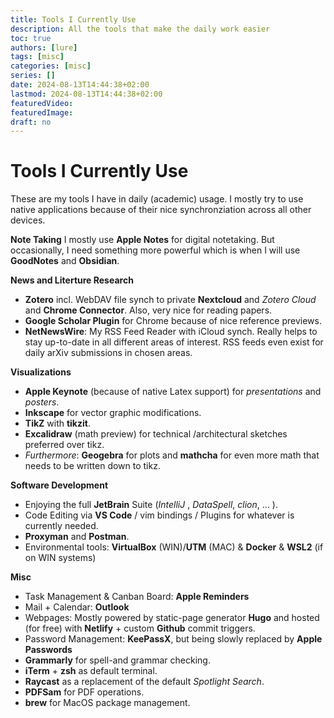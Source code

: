 ```yaml
---
title: Tools I Currently Use
description: All the tools that make the daily work easier
toc: true
authors: [lure]
tags: [misc]
categories: [misc]
series: []
date: 2024-08-13T14:44:38+02:00
lastmod: 2024-08-13T14:44:38+02:00
featuredVideo:
featuredImage:
draft: no
---
```

# Tools I Currently Use

These are my tools I have in daily (academic) usage.
I mostly try to use native applications because of their nice synchronziation across all other devices.

**Note Taking**
I mostly use **Apple Notes** for digital notetaking.
But occasionally, I need something more powerful which is when I will use **GoodNotes** and **Obsidian**.

**News and Literture Research**

* **Zotero** incl. WebDAV file synch to private **Nextcloud** and _Zotero Cloud_ and **Chrome Connector**. Also, very nice for reading papers.
* **Google Scholar Plugin** for Chrome because of nice reference previews.
* **NetNewsWire**: My RSS Feed Reader with iCloud synch.
 Really helps to stay up-to-date in all different areas of interest. 
 RSS feeds even exist for daily arXiv submissions in chosen areas.

**Visualizations**

* **Apple Keynote** (because of native Latex support) for _presentations_ and _posters_.
* **Inkscape** for vector graphic modifications.
* **TikZ** with **tikzit**.
* **Excalidraw** (math preview) for technical /architectural sketches preferred over tikz.
* _Furthermore_: **Geogebra** for plots and **mathcha** for even more math that needs to be written down to tikz.

**Software Development**
* Enjoying the full **JetBrain** Suite (_IntelliJ_ , _DataSpell_, _clion_, ... ).
* Code Editing via **VS Code** / vim bindings / Plugins for whatever is currently needed.
* **Proxyman** and **Postman**.
* Environmental tools: **VirtualBox** (WIN)/**UTM** (MAC) \& **Docker** \& **WSL2** (if on WIN systems) 

**Misc**
* Task Management \& Canban Board: **Apple Reminders**
* Mail + Calendar: **Outlook**
* Webpages: Mostly powered by static-page generator **Hugo** and hosted (for free) with **Netlify** + custom **Github** commit triggers.
* Password Management: **KeePassX**, but being slowly replaced by **Apple Passwords**
* **Grammarly** for spell-and grammar checking.
* **iTerm** + **zsh** as default terminal.
* **Raycast** as a replacement of the default _Spotlight Search_.
* **PDFSam** for PDF operations.
* **brew** for MacOS package management.